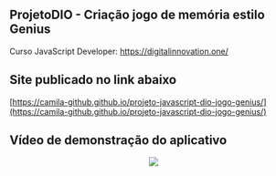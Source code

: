 ## ProjetoDIO - Criação jogo de memória estilo Genius
Curso JavaScript Developer: https://digitalinnovation.one/

## Site publicado no link abaixo

[https://camila-github.github.io/projeto-javascript-dio-jogo-genius/](https://camila-github.github.io/projeto-javascript-dio-jogo-genius/)

## Vídeo de demonstração do aplicativo

<p align="center">
   <img src="https://github.com/camila-github/projeto-javascript-dio-jogo-genius/blob/main/docs/video.gif"/>
</p>
